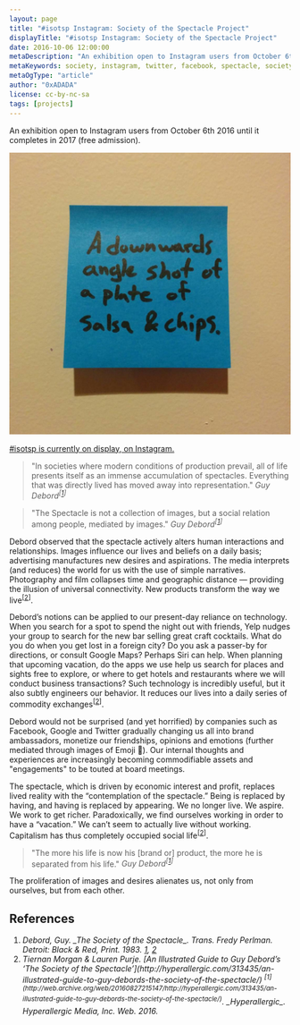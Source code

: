 ```yaml
---
layout: page
title: "#isotsp Instagram: Society of the Spectacle Project"
displayTitle: "#isotsp Instagram: Society of the Spectacle Project"
date: 2016-10-06 12:00:00
metaDescription: "An exhibition open to Instagram users from October 6th 2016 until it completes in 2017."
metaKeywords: society, instagram, twitter, facebook, spectacle, society of the spectacle
metaOgType: "article"
author: "0xADADA"
license: cc-by-nc-sa
tags: [projects]
---
```


An exhibition open to Instagram users from October 6th 2016 until it completes
in 2017 (free admission). 

<img src="/static/images/2016-10-06-salsa-n-chips.jpg"
    alt="First picture in the series"
    title="First picture in the series">


[#isotsp is currently on display, on Instagram.](https://www.instagram.com/explore/tags/isotsp/)

> "In societies where modern conditions of production prevail, all of life
> presents itself as an immense accumulation of spectacles. Everything that
> was directly lived has moved away into representation."
> <cite>Guy Debord<sup class="Ref" id="ref:cite:1">[[1](#cite:1)]</sup></cite>

> "The Spectacle is not a collection of images, but a social relation among people,
> mediated by images."
> <cite>Guy Debord<sup class="Ref" id="ref:cite:2">[[1](#cite:1)]</sup></cite>

Debord observed that the spectacle actively alters human interactions and
relationships. Images influence our lives and beliefs on a daily basis;
advertising manufactures new desires and aspirations. The media interprets
(and reduces) the world for us with the use of simple narratives. Photography
and film collapses time and geographic distance — providing the illusion of
universal connectivity. New products transform the way we live<sup
class="Ref" id="ref:cite:2">[[2](#cite:2)]</sup>.

Debord’s notions can be applied to our present-day reliance on technology.
When you search for a spot to spend the night out  with friends, Yelp nudges
your group to search for the new bar selling great craft cocktails. What do you
do when you get lost in a foreign city? Do you ask a passer-by for directions,
or consult Google Maps? Perhaps 
Siri can help. When planning that upcoming vacation, do the apps we use help 
us search for places and sights free to explore, or where to get hotels and 
restaurants where we will conduct business transactions? Such technology is 
incredibly useful, but it also subtly engineers our behavior. It reduces our 
lives into a daily series of commodity exchanges<sup>[[2](#cite:2)]</sup>. 

Debord would not be surprised (and yet horrified) by companies such as Facebook, 
Google and Twitter gradually changing us all into brand ambassadors, monetize 
our friendships, opinions and emotions (further mediated through images of 
Emoji 🤷). Our internal thoughts and experiences are increasingly becoming 
commodifiable assets and "engagements" to be touted at board meetings.

The spectacle, which is driven by economic interest and profit, replaces 
lived reality with the “contemplation of the spectacle.” Being is replaced 
by having, and having is replaced by appearing. We no longer live. We 
aspire. We work to get richer. Paradoxically, we find ourselves working 
in order to have a “vacation.” We can’t seem to actually live without working. 
Capitalism has thus completely occupied social life<sup>[[2](#cite:2)]</sup>.

> "The more his life is now his [brand or] product, the more he is separated 
> from his life."
> <cite>Guy Debord<sup id="ref:cite:1">[[1](#cite:1)]</sup></cite>

The proliferation of images and desires alienates us, not only from ourselves,
but from each other.


## References

1. <cite id="cite:1">
   Debord, Guy.
   _The Society of the Spectacle_.
   Trans. Fredy Perlman.
   Detroit: Black & Red,
   Print.
   1983.
   <a class="RefBack" href="#ref:cite:1">1</a>,
   <a class="RefBack" href="#ref:cite:2">2</a>
   </cite>

1. <cite id="cite:2">
   Tiernan Morgan & Lauren Purje.
   [An Illustrated Guide to Guy Debord’s ‘The Society of the Spectacle’](http://hyperallergic.com/313435/an-illustrated-guide-to-guy-debords-the-society-of-the-spectacle/)
   <sup>[1](http://web.archive.org/web/20160827215147/http://hyperallergic.com/313435/an-illustrated-guide-to-guy-debords-the-society-of-the-spectacle/)</sup>.
   _Hyperallergic_.
   Hyperallergic Media, Inc.
   Web.
   2016.
   <a class="RefBack" href="#ref:cite:2"></a>
   </cite>
